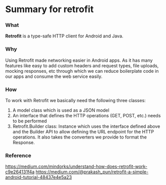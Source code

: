 # Summary for retrofit

### What
**Retrofit** is a type-safe HTTP client for Android and Java.

### Why
Using Retrofit made networking easier in Android apps. As it has many features like easy to add custom headers and request types, file uploads, mocking responses, etc through which we can reduce boilerplate code in our apps and consume the web service easily.

### How
To work with Retrofit we basically need the following three classes:
1. A model class which is used as a JSON model
2. An interface that defines the HTTP operations (GET, POST, etc.) needs to be performed
3. Retrofit.Builder class: Instance which uses the interface defined above and the Builder API to allow defining the URL endpoint for the HTTP operations. It also takes the converters we provide to format the Response.

### Reference

https://medium.com/mindorks/understand-how-does-retrofit-work-c9e264131f4a
https://medium.com/@prakash_pun/retrofit-a-simple-android-tutorial-48437e4e5a23
